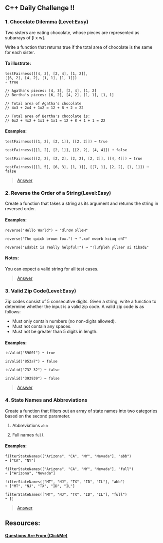 ## C++ Daily Challenge !!

### 1. Chocolate Dilemma (Level:Easy)

Two sisters are eating chocolate, whose pieces are represented as subarrays of [l x w].

Write a function that returns true if the total area of chocolate is the same for each sister.

#### To illustrate:

    testFairness([[4, 3], [2, 4], [1, 2]],
    [[6, 2], [4, 2], [1, 1], [1, 1]])
    ➞ true 

    // Agatha's pieces: [4, 3], [2, 4], [1, 2]
    // Bertha's pieces: [6, 2], [4, 2], [1, 1], [1, 1]

    // Total area of Agatha's chocolate
    // 4x3 + 2x4 + 1x2 = 12 + 8 + 2 = 22

    // Total area of Bertha's chocolate is:
    // 6x2 + 4x2 + 1x1 + 1x1 = 12 + 8 + 1 + 1 = 22

#### Examples:
    testFairness([[1, 2], [2, 1]], [[2, 2]]) ➞ true

    testFairness([[1, 2], [2, 1]], [[2, 2], [4, 4]]) ➞ false

    testFairness([[2, 2], [2, 2], [2, 2], [2, 2]], [[4, 4]]) ➞ true

    testFairness([[1, 5], [6, 3], [1, 1]], [[7, 1], [2, 2], [1, 1]]) ➞ false

> [Answer](https://edabit.com/challenge/Ka63T5ZzmEdxZSrBX)

### 2. Reverse the Order of a String(Level:Easy)

Create a function that takes a string as its argument and returns the string in reversed order.

#### Examples:
    reverse("Hello World") ➞ "dlroW olleH"

    reverse("The quick brown fox.") ➞ ".xof nworb kciuq ehT"

    reverse("Edabit is really helpful!") ➞ "!lufpleh yllaer si tibadE"

#### Notes:

You can expect a valid string for all test cases.

> [Answer](https://edabit.com/challenge/gYxDahmv8CbWmiThc)

### 3. Valid Zip Code(Level:Easy)

Zip codes consist of 5 consecutive digits. Given a string, write a function to determine whether the input is a valid zip code. A valid zip code is as follows:

* Must only contain numbers (no non-digits allowed).
* Must not contain any spaces.
* Must not be greater than 5 digits in length.

#### Examples:
    isValid("59001") ➞ true

    isValid("853a7") ➞ false

    isValid("732 32") ➞ false

    isValid("393939") ➞ false

> [Answer](https://edabit.com/challenge/ATK3fdWeyPzN8Xnka)

### 4. State Names and Abbreviations

Create a function that filters out an array of state names into two categories based on the second parameter.

1. Abbreviations <code>abb</code>

2. Full names <code>full</code>

#### Examples:

    filterStateNames(["Arizona", "CA", "NY", "Nevada"], "abb")
    ➞ ["CA", "NY"]

    filterStateNames(["Arizona", "CA", "NY", "Nevada"], "full")
    ➞ ["Arizona", "Nevada"]

    filterStateNames(["MT", "NJ", "TX", "ID", "IL"], "abb")
    ➞ ["MT", "NJ", "TX", "ID", "IL"]

    filterStateNames(["MT", "NJ", "TX", "ID", "IL"], "full")
    ➞ []

> [Answer](https://edabit.com/challenge/9ugiNEhBmxSyDSPMW)

## Resources:

#### [Questions Are From (ClickMe)](https://edabit.com/challenges/cpp)